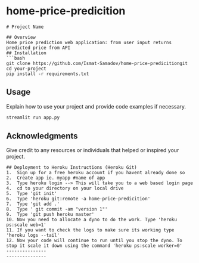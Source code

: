 
# home-price-predicition
```
# Project Name

## Overview
Home price prediction web application: from user input returns predicted price from API
## Installation
```bash
git clone https://github.com/Ismat-Samadov/home-price-predicitiongit
cd your-project
pip install -r requirements.txt
```

## Usage

Explain how to use your project and provide code examples if necessary.

```python
streamlit run app.py
```

## Acknowledgments

Give credit to any resources or individuals that helped or inspired your project.

```
## Deployment to Heroku Instructions (Heroku Git)
1.  Sign up for a free heroku account if you havent already done so
2.  Create app ie. myapp #name of app
3.  Type heroku login --> This will take you to a web based login page
4.  cd to your directory on your local drive
5.  Type 'git init'
6.  Type 'heroku git:remote -a home-price-predicition'
7.  Type 'git add .'
8.  Type ' git commit -am "version 1"'
9.  Type 'git push heroku master'
10. Now you need to allocate a dyno to do the work. Type 'heroku ps:scale web=1'
11. If you want to check the logs to make sure its working type 'heroku logs --tail'
12. Now your code will continue to run until you stop the dyno. To stop it scale it down using the command 'heroku ps:scale worker=0'
---------------
---------------
